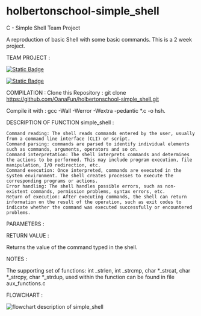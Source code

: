 # holbertonschool-simple_shell
C - Simple Shell Team Project

A reproduction of basic Shell with some basic commands.
This is a 2 week project.

TEAM PROJECT :

[![Static Badge](https://img.shields.io/badge/build-Oana-brightgreen?logo=github&label=Github&labelColor=e80c0c&color=191919
)](https://github.com/OanaFun)

[![Static Badge](https://img.shields.io/badge/build-Kévin-brightgreen?logo=github&label=Github&labelColor=0000FF&color=191919
)](https://github.com/Storm2601)


COMPILATION :
Clone this Repository :
git clone https://github.com/OanaFun/holbertonschool-simple_shell.git

Compile it with :
gcc -Wall -Werror -Wextra -pedantic *.c -o hsh.

DESCRIPTION OF FUNCTION simple_shell :

    Command reading: The shell reads commands entered by the user, usually from a command line interface (CLI) or script.
    Command parsing: commands are parsed to identify individual elements such as commands, arguments, operators and so on.
    Command interpretation: The shell interprets commands and determines the actions to be performed. This may include program execution, file manipulation, I/O redirection, etc.
    Command execution: Once interpreted, commands are executed in the system environment. The shell creates processes to execute the corresponding programs or actions.
    Error handling: The shell handles possible errors, such as non-existent commands, permission problems, syntax errors, etc.
    Return of execution: After executing commands, the shell can return information on the result of the operation, such as exit codes to indicate whether the command was executed successfully or encountered problems.

PARAMETERS :


RETURN VALUE :

Returns the value of the command typed in the shell.

NOTES :
 
 The supporting set of functions: int _strlen, int _strcmp, char *_strcat, char *_strcpy, char *_strdup, used within the function can be found in file aux_functions.c

FLOWCHART :


<picture>
 <img alt="flowchart description of simple_shell" src="(https://github.com/OanaFun/holbertonschool-simple_shell/blob/main/Blank%20diagram.png?raw=true)">
</picture>
